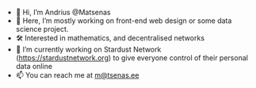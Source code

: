 - 👋 Hi, I’m Andrius @Matsenas
- 👀 Here, I’m mostly working on front-end web design or some data science project.
- 🛠 Interested in mathematics, and decentralised networks
- 🌱 I’m currently working on Stardust Network (https://stardustnetwork.org) to give everyone control of their personal data online
- 📫 You can reach me at m@tsenas.ee
